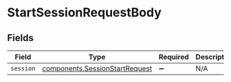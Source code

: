 # StartSessionRequestBody


## Fields

| Field                                                                            | Type                                                                             | Required                                                                         | Description                                                                      |
| -------------------------------------------------------------------------------- | -------------------------------------------------------------------------------- | -------------------------------------------------------------------------------- | -------------------------------------------------------------------------------- |
| `session`                                                                        | [components.SessionStartRequest](../../models/components/sessionstartrequest.md) | :heavy_minus_sign:                                                               | N/A                                                                              |